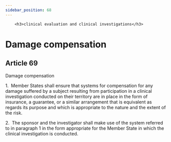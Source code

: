 ```yaml
---
sidebar_position: 68
---
```

        <h3>clinical evaluation and clinical investigations</h3>
<h1>Damage compensation</h1>
<h2>Article 69</h2>
   <p class="stitle-article-norm">Damage compensation</p>
   <p class="norm">1.&nbsp;&nbsp;Member&nbsp;States shall ensure that 
systems for compensation for any damage suffered by a subject resulting 
from participation in a clinical investigation conducted on their 
territory are in place in the form of insurance, a guarantee, or a 
similar arrangement that is equivalent as regards its purpose and which 
is appropriate to the nature and the extent of the risk.</p>
   <p class="norm">2.&nbsp;&nbsp;The sponsor and the investigator shall 
make use of the system referred to in paragraph&nbsp;1 in the form 
appropriate for the Member&nbsp;State in which the clinical 
investigation is conducted.</p>